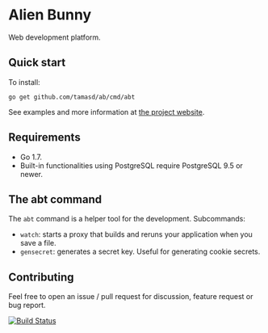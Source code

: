 # Alien Bunny

Web development platform.

## Quick start

To install:

	go get github.com/tamasd/ab/cmd/abt

See examples and more information at [the project website](http://www.alien-bunny.org).

## Requirements

* Go 1.7.
* Built-in functionalities using PostgreSQL require PostgreSQL 9.5 or newer.

## The abt command

The `abt` command is a helper tool for the development. Subcommands:

* `watch`: starts a proxy that builds and reruns your application when you save a file.
* `gensecret`: generates a secret key. Useful for generating cookie secrets.

## Contributing

Feel free to open an issue / pull request for discussion, feature request or bug report.

[![Build Status](https://travis-ci.org/tamasd/ab.svg)](https://travis-ci.org/tamasd/ab)
